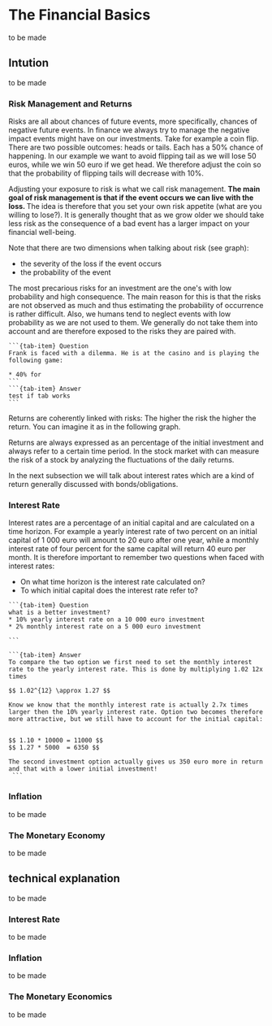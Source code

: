 # The Financial Basics 
to be made 



## Intution
to be made 

### Risk Management and Returns 
Risks are all about chances of future events, more specifically, chances of negative future events. In finance we always try to manage the negative impact events might have on our investments. Take for example a coin flip. There are two possible outcomes: heads or tails. Each has a 50% chance of happening. In our example we want to avoid flipping tail as we will lose 50 euros, while we win 50 euro if we get head. We therefore adjust the coin so that the probability of flipping tails will decrease with 10%. 

Adjusting your exposure to risk is what we call risk management. <b>The main goal of risk management is that if the event occurs we can live with the loss. </b> The idea is therefore that you set your own risk appetite (what are you willing to lose?). It is generally thought that as we grow older we should take less risk as the consequence of a bad event has a larger impact on your financial well-being. 


Note that there are two dimensions when talking about risk (see graph): 
* the severity of the loss if the event occurs 
* the probability of the event 


The most precarious risks for an investment are the one's with low probability and high consequence. The main reason for this is that the risks are not observed as much and thus estimating the probability of occurrence is rather difficult. Also, we humans tend to neglect events with low probability as we are not used to them. We generally do not take them into account and are therefore exposed to the risks they are paired with. 

````{tab-set}
```{tab-item} Question 
Frank is faced with a dilemma. He is at the casino and is playing the following game: 

* 40% for 
```
```{tab-item} Answer 
test if tab works 
```
````

Returns are coherently linked with risks: The higher the risk the higher the return. You can imagine it as in the following graph. 

Returns are always expressed as an percentage of the initial investment and always refer to a certain time period. In the stock market with can measure the risk of a stock by analyzing the fluctuations of the daily returns. 


In the next subsection we will talk about interest rates which are a kind of return generally discussed with bonds/obligations. 

### Interest Rate 

Interest rates are a percentage of an initial capital and are calculated on a time horizon. For example 
a yearly interest rate of two percent on an initial capital of 1 000 euro will amount to 20 euro after one year, while a monthly interest rate of four percent for the same capital will return 40 euro per month. It is therefore important to remember two questions when faced with interest rates:

* On what time horizon is the interest rate calculated on? 
* To which initial capital does the interest rate refer to?

````{tab-set}
```{tab-item} Question 
what is a better investment? 
* 10% yearly interest rate on a 10 000 euro investment 
* 2% monthly interest rate on a 5 000 euro investment 

```

```{tab-item} Answer 
To compare the two option we first need to set the monthly interest rate to the yearly interest rate. This is done by multiplying 1.02 12x times 

$$ 1.02^{12} \approx 1.27 $$ 

Know we know that the monthly interest rate is actually 2.7x times larger then the 10% yearly interest rate. Option two becomes therefore more attractive, but we still have to account for the initial capital: 


$$ 1.10 * 10000 = 11000 $$ 
$$ 1.27 * 5000  = 6350 $$

The second investment option actually gives us 350 euro more in return and that with a lower initial investment! 
 ``` 
````



### Inflation 
to be made 




### The Monetary Economy 
to be made 



## technical explanation 
to be made 

### Interest Rate 
to be made 



### Inflation 
to be made 




### The Monetary Economics
to be made 

